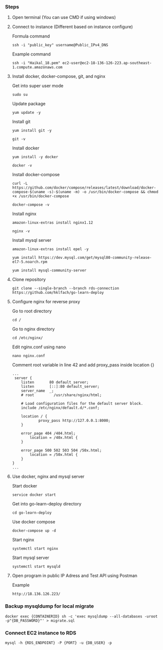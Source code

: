 ### Steps
1. Open terminal (You can use CMD if using windows)

2. Connect to instance (Different based on instance configure)

    Formula command
    ```
    ssh -i "public_key" username@Public_IPv4_DNS
    ```

    Example command
    ```
    ssh -i "Haikal_18.pem" ec2-user@ec2-18-136-126-223.ap-southeast-1.compute.amazonaws.com
    ```

3. Install docker, docker-compose, git, and nginx

    Get into super user mode
    ```
    sudo su
    ```

    Update package
    ```
    yum update -y
    ```

    Install git
    ```
    yum install git -y
    ```
    ```
    git -v
    ```

    Install docker
    ```
    yum install -y docker
    ```
    ```
    docker -v
    ```

    Install docker-compose
    ```
    curl -L https://github.com/docker/compose/releases/latest/download/docker-compose-$(uname -s)-$(uname -m) -o /usr/bin/docker-compose && chmod +x /usr/bin/docker-compose
    ```
    ```
    docker-compose -v
    ```

    Install nginx
    ```
    amazon-linux-extras install nginx1.12
    ```
    ```
    nginx -v
    ```

    Install mysql server
    ```
    amazon-linux-extras install epel -y 
    ```
    ```
    yum install https://dev.mysql.com/get/mysql80-community-release-el7-5.noarch.rpm 
    ```
    ```
    yum install mysql-community-server
    ```

4. Clone repository
    ```
    git clone --single-branch --branch rds-connection https://github.com/hklfach/go-learn-deploy
    ```

5. Configure nginx for reverse proxy

    Go to root directory
    ```
    cd /
    ```

    Go to nginx directory
    ```
    cd /etc/nginx/
    ```

    Edit nginx.conf using nano
    ```
    nano nginx.conf
    ```

    Comment root variable in line 42 and add proxy_pass inside location {}
    ```
    ...
     server {
        listen       80 default_server;
        listen       [::]:80 default_server;
        server_name  _;
        # root         /usr/share/nginx/html;

        # Load configuration files for the default server block.
        include /etc/nginx/default.d/*.conf;

        location / {
                proxy_pass http://127.0.0.1:8000;
        }

        error_page 404 /404.html;
            location = /40x.html {
        }

        error_page 500 502 503 504 /50x.html;
            location = /50x.html {
        }
    }
    ...
    ```

6. Use docker, nginx and mysql server

    Start docker
    ```
    service docker start
    ```

    Get into go-learn-deploy directory
    ```
    cd go-learn-deploy
    ```

    Use docker compose
    ```
    docker-compose up -d
    ```

    Start nginx
    ```
    systemctl start nginx
    ```

    Start mysql server
    ```
    systemctl start mysqld
    ```

7. Open program in public IP Adress and Test API using Postman

    Example
    ```
    http://18.136.126.223/
    ```
### Backup mysqldump for local migrate

    docker exec {CONTAINERID} sh -c 'exec mysqldump --all-databases -uroot -p"{DB_PASSWORD}"' > migrate.sql
### Connect EC2 instance to RDS
    
    mysql -h {RDS_ENDPOINT} -P {PORT} -u {DB_USER} -p
